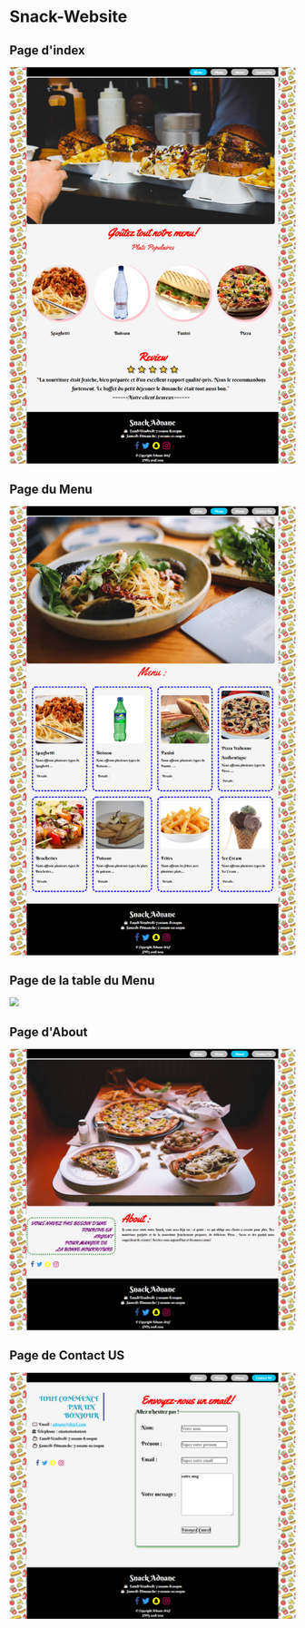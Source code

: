 
# Snack-Website

## Page d'index ## 

<img src="https://github.com/adnanedrief/Snack-Website/blob/main/intex.png" width="570"/>

## Page du Menu ## 

<img src="https://github.com/adnanedrief/Snack-Website/blob/main/menu.png" width="570"/>

## Page de la table du Menu ## 

<img src="https://github.com/adnanedrief/Snack-Website/blob/main/menu_table.png" width="570"/>

## Page d'About ## 

<img src="https://github.com/adnanedrief/Snack-Website/blob/main/about.png" width="570"/>

## Page de Contact US ## 

<img src="https://github.com/adnanedrief/Snack-Website/blob/main/Contact_US.png" width="570"/>

